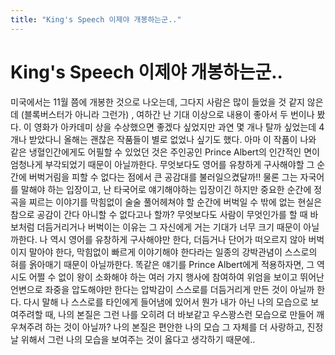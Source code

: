 ```yaml
---
title: "King's Speech 이제야 개봉하는군.."
---
```

# King's Speech 이제야 개봉하는군..


미국에서는 11월 쯤에 개봉한 것으로 나오는데, 그다지 사람은 많이 들었을 것 같지 않은데 (블록버스터가 아니라 그런가) , 여하간 난 기대 이상으로 내용이 좋아서 두 번이나 봤다. 이 영화가 아카데미 상을 수상했으면 좋겠다 싶었지만 과연 몇 개나 탈까 싶었는데 4개나 받았다니 올해는 괜찮은 작품들이 별로 없었나 싶기도 했다.
아마 이 작품이 나와 같은 냉혈인간에게도 어필할 수 있었던 것은 주인공인 Prince Albert의 인간적인 면이 엄청나게 부각되었기 때문이 아닐까한다. 무엇보다도 영어를 유창하게 구사해야할 그 순간에 버벅거림을 피할 수 없다는 점에서 큰 공감대를 불러일으켰달까!! 물론 그는 자국어를 말해야 하는 입장이고, 난 타국어로 얘기해야하는 입장이긴 하지만 중요한 순간에 정곡을 찌르는 이야기를 막힘없이 술술 풀어헤쳐야 할 순간에 버벅일 수 밖에 없는 현실은 참으로 공감이 간다 아니할 수 없다고나 할까?
무엇보다도 사람이 무엇인가를 할 때 바보처럼 더듬거리거나 버벅이는 이유는 그 자신에게 거는 기대가 너무 크기 때문이 아닐까한다. 나 역시 영어를 유창하게 구사해야만 한다, 더듬거나 단어가 떠오르지 않아 버벅이지 말아야 한다, 막힘없이 빠르게 이야기해야 한다라는 일종의 강박관념이 스스로의 혀를 옭아매기 때문이 아닐까한다. 똑같은 얘기를 Prince Albert에게 적용하자면, 그 역시도 어쩔 수 없이 왕이 소화해야 하는 여러 가지 행사에 참여하여 위엄을 보이고 뛰어난 언변으로 좌중을 압도해야만 한다는 압박감이 스스로를 더듬거리게 만든 것이 아닐까 한다. 
다시 말해 나 스스로를 타인에게 들어냄에 있어서 뭔가 내가 아닌 나의 모습으로 보여주려할 때, 나의 본질은 그런 나를 오히려 더 바보같고 우스꽝스런 모습으로 만들어 깨우쳐주려 하는 것이 아닐까? 나의 본질은 편안한 나의 모습 그 자체를 더 사랑하고, 진정 날 위해서 그런 나의 모습을 보여주는 것이 옳다고 생각하기 때문에..

